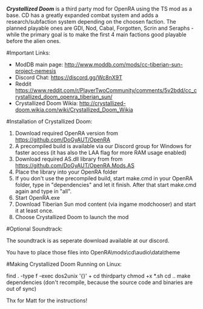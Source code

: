 ***Crystallized Doom*** is a third party mod for OpenRA using the TS mod as a base. CD has a greatly expanded combat system and adds a research/subfaction system depending on the choosen faction.
The planned playable ones are GDI, Nod, Cabal, Forgotten, Scrin and Seraphs - while the primary goal is to make the first 4 main factions good playable before the alien ones.

#Important Links:

- ModDB main page: http://www.moddb.com/mods/cc-tiberian-sun-project-nemesis
- Discord Chat: https://discord.gg/Wc8nX9T
- Reddit https://www.reddit.com/r/PlayerTwoCommunity/comments/5v2bdd/cc_crystallized_doom_openra_tiberian_sun/
- Crystallized Doom Wikia: http://crystallized-doom.wikia.com/wiki/Crystallized_Doom_Wikia

#Installation of Crystallized Doom:

1. Download required OpenRA version from https://github.com/DoGyAUT/OpenRA
2. A precompiled build is available via our Discord group for Windows for faster access (it has also the LAA flag for more RAM usage enabled)
3. Download required AS.dll library from from https://github.com/DoGyAUT/OpenRA.Mods.AS
4. Place the library into your OpenRA folder
5. If you don't use the precompiled build, start make.cmd in your OpenRA folder, type in "dependencies" and let it finish. After that start make.cmd again and type in "all".
6. Start OpenRA.exe
7. Download Tiberian Sun mod content (via ingame modchooser) and start it at least once.
8. Choose Crystallized Doom to launch the mod

#Optional Soundtrack:

The soundtrack is as seperate download available at our discord.

You have to place those files into OpenRA\mods\cd\audio\data\theme

#Making Crystallized Doom Running on Linux:

find . -type f -exec dos2unix '{}' +
cd thirdparty
chmod +x *.sh
cd ..
make dependencies
(don't recompile, because the source code and binaries are out of sync)

Thx for Matt for the instructions!